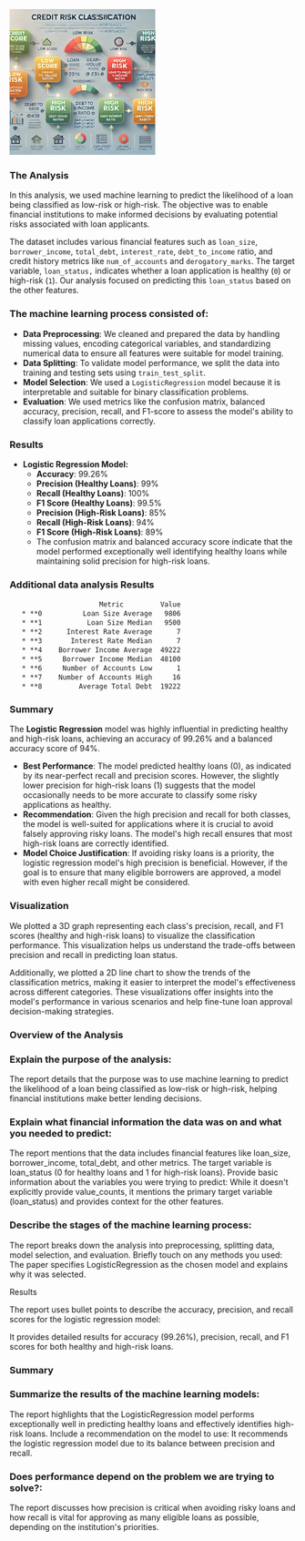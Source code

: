 ![Imagen](IMAGES/SMALL-infographicdepictingcreditriskclassificationformortgages.png)


### The Analysis

In this analysis, we used machine learning to predict the likelihood of a loan being classified as low-risk or high-risk. The objective was to enable financial institutions to make informed decisions by evaluating potential risks associated with loan applicants.

The dataset includes various financial features such as `loan_size`, `borrower_income`, `total_debt`, `interest_rate`, `debt_to_income` ratio, and credit history metrics like `num_of_accounts` and `derogatory_marks`. The target variable, `loan_status,` indicates whether a loan application is healthy (`0`) or high-risk (`1`). Our analysis focused on predicting this `loan_status` based on the other features.

### The machine learning process consisted of:

* **Data Preprocessing**: We cleaned and prepared the data by handling missing values, encoding categorical variables, and standardizing numerical data to ensure all features were suitable for model training.
* **Data Splitting**: To validate model performance, we split the data into training and testing sets using `train_test_split`.
* **Model Selection**: We used a `LogisticRegression` model because it is interpretable and suitable for binary classification problems.
* **Evaluation**: We used metrics like the confusion matrix, balanced accuracy, precision, recall, and F1-score to assess the model's ability to classify loan applications correctly.

### Results

* **Logistic Regression Model:**
    * **Accuracy**: 99.26%
    * **Precision (Healthy Loans)**: 99%
    * **Recall (Healthy Loans)**: 100%
    * **F1 Score (Healthy Loans)**: 99.5%
    * **Precision (High-Risk Loans)**: 85%
    * **Recall (High-Risk Loans)**: 94%
    * **F1 Score (High-Risk Loans)**: 89%
    * The confusion matrix and balanced accuracy score indicate that the model performed exceptionally well identifying healthy loans while maintaining solid precision for high-risk loans.

### Additional data analysis Results
```
                      Metric         Value
   * **0          Loan Size Average   9806
   * **1           Loan Size Median   9500
   * **2      Interest Rate Average      7
   * **3       Interest Rate Median      7
   * **4    Borrower Income Average  49222
   * **5     Borrower Income Median  48100
   * **6     Number of Accounts Low      1
   * **7    Number of Accounts High     16
   * **8         Average Total Debt  19222

```
     
### Summary

The **Logistic Regression** model was highly influential in predicting healthy and high-risk loans, achieving an accuracy of 99.26% and a balanced accuracy score of 94%. 

* **Best Performance**: The model predicted healthy loans (0), as indicated by its near-perfect recall and precision scores. However, the slightly lower precision for high-risk loans (1) suggests that the model occasionally needs to be more accurate to classify some risky applications as healthy.
* **Recommendation**: Given the high precision and recall for both classes, the model is well-suited for applications where it is crucial to avoid falsely approving risky loans. The model's high recall ensures that most high-risk loans are correctly identified.
* **Model Choice Justification**: If avoiding risky loans is a priority, the logistic regression model's high precision is beneficial. However, if the goal is to ensure that many eligible borrowers are approved, a model with even higher recall might be considered.

### Visualization

We plotted a 3D graph representing each class's precision, recall, and F1 scores (healthy and high-risk loans) to visualize the classification performance. This visualization helps us understand the trade-offs between precision and recall in predicting loan status. 

Additionally, we plotted a 2D line chart to show the trends of the classification metrics, making it easier to interpret the model's effectiveness across different categories. These visualizations offer insights into the model's performance in various scenarios and help fine-tune loan approval decision-making strategies. 

### Overview of the Analysis

### Explain the purpose of the analysis: 
The report details that the purpose was to use machine learning to predict the likelihood of a loan being classified as low-risk or high-risk, helping financial institutions make better lending decisions.

### Explain what financial information the data was on and what you needed to predict: 
The report mentions that the data includes financial features like loan_size, borrower_income, total_debt, and other metrics. The target variable is loan_status (0 for healthy loans and 1 for high-risk loans).
Provide basic information about the variables you were trying to predict: While it doesn't explicitly provide value_counts, it mentions the primary target variable (loan_status) and provides context for the other features.

### Describe the stages of the machine learning process: 
The report breaks down the analysis into preprocessing, splitting data, model selection, and evaluation.
Briefly touch on any methods you used: The paper specifies LogisticRegression as the chosen model and explains why it was selected.

Results

The report uses bullet points to describe the accuracy, precision, and recall scores for the logistic regression model:

It provides detailed results for accuracy (99.26%), precision, recall, and F1 scores for both healthy and high-risk loans.

### Summary
### Summarize the results of the machine learning models: 

The report highlights that the LogisticRegression model performs exceptionally well in predicting healthy loans and effectively identifies high-risk loans.
Include a recommendation on the model to use: It recommends the logistic regression model due to its balance between precision and recall.

### Does performance depend on the problem we are trying to solve?: 
The report discusses how precision is critical when avoiding risky loans and how recall is vital for approving as many eligible loans as possible, depending on the institution's priorities.

